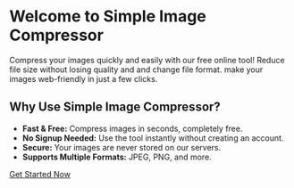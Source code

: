 # Welcome to Simple Image Compressor

Compress your images quickly and easily with our free online tool! Reduce file size without losing quality and and change file format. make your images web-friendly in just a few clicks.

## Why Use Simple Image Compressor?

- **Fast & Free:** Compress images in seconds, completely free.
- **No Signup Needed:** Use the tool instantly without creating an account.
- **Secure:** Your images are never stored on our servers.
- **Supports Multiple Formats:** JPEG, PNG, and more.

[Get Started Now](#how-to-use)